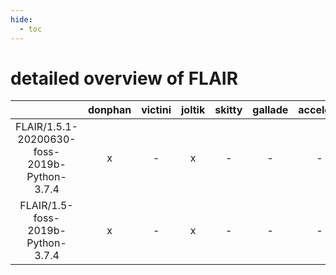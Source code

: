 ```yaml
---
hide:
  - toc
---
```


detailed overview of FLAIR
==========================

| |donphan|victini|joltik|skitty|gallade|accelgor|swalot|doduo|
| :---: | :---: | :---: | :---: | :---: | :---: | :---: | :---: | :---: |
|FLAIR/1.5.1-20200630-foss-2019b-Python-3.7.4|x|-|x|-|-|-|-|x|
|FLAIR/1.5-foss-2019b-Python-3.7.4|x|-|x|-|-|-|-|x|
